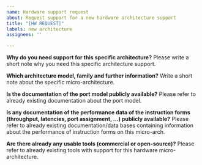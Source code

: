 ```yaml
---
name: Hardware support request
about: Request support for a new hardware architecture support
title: "[HW REQUEST]"
labels: new architecture
assignees: ''

---
```


**Why do you need support for this specific architecture?**
Please write a short note why you need this specific architecture support.

**Which architecture model, family and further information?**
Write a short note about the specific micro-architecture.

**Is the documentation of the port model publicly available?**
Please refer to already existing documentation about the port model.

**Is any documentation of the performance data of the instruction forms (throughput, latencies, port assignment, ...) publicly available?**
Please refer to already existing documentation/data bases containing information about the performance of instruction forms on this micro-arch.

**Are there already any usable tools (commercial or open-source)?**
Please refer to already existing tools with support for this hardware micro-architecture.
